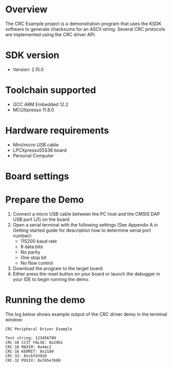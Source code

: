Overview
========
The CRC Example project is a demonstration program that uses the KSDK software to generate checksums
for an ASCII string. Several CRC protocols are implemented using the CRC driver API.


SDK version
===========
- Version: 2.15.0

Toolchain supported
===================
- GCC ARM Embedded  12.2
- MCUXpresso  11.8.0

Hardware requirements
=====================
- Mini/micro USB cable
- LPCXpresso55S36 board
- Personal Computer

Board settings
==============

Prepare the Demo
================
1.  Connect a micro USB cable between the PC host and the CMSIS DAP USB port (J1) on the board
2.  Open a serial terminal with the following settings (See Appendix A in Getting started guide for description how to determine serial port number):
    - 115200 baud rate
    - 8 data bits
    - No parity
    - One stop bit
    - No flow control
3.  Download the program to the target board.
4.  Either press the reset button on your board or launch the debugger in your IDE to begin running the demo.

Running the demo
================
The log below shows example output of the CRC driver demo in the terminal window:
~~~~~~~~~~~~~~~~~~~~~~~~~~~~~~~~~~~
CRC Peripheral Driver Example

Test string: 123456789
CRC-16 CCIT FALSE: 0x29b1
CRC-16 MAXIM: 0x44c2
CRC-16 KERMIT: 0x2189
CRC-32: 0xcbf43926
CRC-32 POSIX: 0x765e7680
~~~~~~~~~~~~~~~~~~~~~~~~~~~~~~~~~~~
